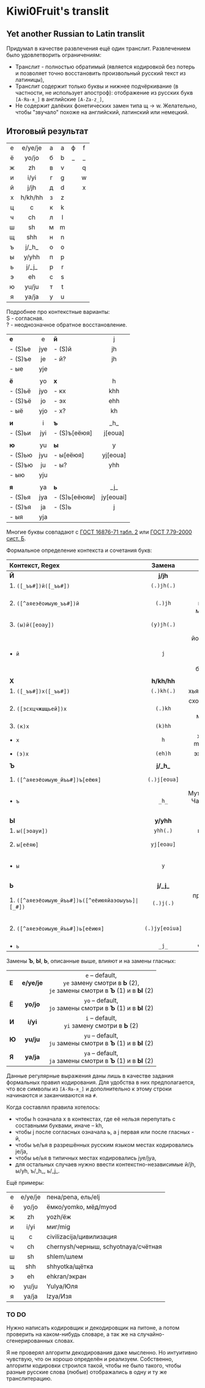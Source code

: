 # Kiwi0Fruit's translit

## Yet another Russian to Latin translit

Придумал в качестве развлечения ещё один транслит. Развлечением было удовлетворить ограничениям:

* Транслит - полностью обратимый (является кодировкой без потерь и позволяет точно восстановить произвольный русский текст из латиницы),
* Транслит содержит только буквы и нижнее подчёркивание (в частности, не использует апостроф): отображение из русских букв `[А-Яа-я_]` в английские `[A-Za-z_]`,
* Не содержит далёких фонетических замен типа щ → w. Желательно, чтобы "звучало" похоже на английский, латинский или немецкий.


## Итоговый результат

|     |         |     |     |     |     |
|:---:|:-------:|:---:|:---:|:---:|:---:|
|  е  | e/ye/je |  а  |  a  |  ф  |  f  |
|  ё  |  yo/jo  |  б  |  b  |  _  |  _  |
|  ж  |   zh    |  в  |  v  |     |  q  |
|  и  |  i/yi   |  г  |  g  |     |  w  |
|  й  |  ј/jh   |  д  |  d  |     |  x  |
|  х  | h/kh/hh |  з  |  z  |     |     |
|  ц  |    c    |  к  |  k  |     |     |
|  ч  |   ch    |  л  |  l  |     |     |
|  ш  |   sh    |  м  |  m  |     |     |
|  щ  |   shh   |  н  |  n  |     |     |
|  ъ  | j/\_h\_ |  о  |  o  |     |     |
|  ы  |  y/yhh  |  п  |  p  |     |     |
|  ь  | j/\_j\_ |  р  |  r  |     |     |
|  э  |   eh    |  с  |  s  |     |     |
|  ю  |  yu/ju  |  т  |  t  |     |     |
|  я  |  ya/ja  |  у  |  u  |     |     |

Подробнее про контекстные варианты:  
S - согласная.  
? - неоднозначное обратное восстановление.

|         |     |               |           |
|:------- |:---:|:------------- |:---------:|
| **е**   | e   | **й**         | j         |
| - (S)ье | jye | - (S)й        | jh        |
| - (S)ъе | je  | - й?          | jh        |
| - ые    | yje |               |           |
|         |     |               |           |
| **ё**   | yo  | **x**         | h         |
| - (S)ьё | jyo | - кх          | khh       |
| - (S)ъё | jo  | - эх          | ehh       |
| - ыё    | yjo | - х?          | kh        |
|         |     |               |           |
| **и**   | i   | **ъ**         | \_h\_     |
| - (S)ьи | jyi | - (S)ъ[еёюя]  | j[eoua]   |
|         |     |               |           |
| **ю**   | yu  | **ы**         | y         |
| - (S)ью | jyu | - ы[еёюя]     | yj[eoua]  |
| - (S)ъю | ju  | - ы?          | yhh       |
| - ыю    | yju |               |           |
|         |     |               |           |
| **я**   | ya  | **ь**         | \_j\_     |
| - (S)ья | jya | - (S)ь[еёюяи] | jy[eouai] |
| - (S)ъя | ja  | - (S)ь        | j         |
| - ыя    | yja |               |           |

Многие буквы совпадают с [ГОСТ 16876-71 табл. 2](https://ru.wikipedia.org/wiki/%D0%A2%D1%80%D0%B0%D0%BD%D1%81%D0%BB%D0%B8%D1%82%D0%B5%D1%80%D0%B0%D1%86%D0%B8%D1%8F_%D1%80%D1%83%D1%81%D1%81%D0%BA%D0%BE%D0%B3%D0%BE_%D0%B0%D0%BB%D1%84%D0%B0%D0%B2%D0%B8%D1%82%D0%B0_%D0%BB%D0%B0%D1%82%D0%B8%D0%BD%D0%B8%D1%86%D0%B5%D0%B9#%D0%A1%D1%80%D0%B0%D0%B2%D0%BD%D0%B8%D1%82%D0%B5%D0%BB%D1%8C%D0%BD%D0%B0%D1%8F_%D1%82%D0%B0%D0%B1%D0%BB%D0%B8%D1%86%D0%B0_%D1%81%D0%B8%D1%81%D1%82%D0%B5%D0%BC_%D1%82%D1%80%D0%B0%D0%BD%D1%81%D0%BB%D0%B8%D1%82%D0%B5%D1%80%D0%B0%D1%86%D0%B8%D0%B8) или [ГОСТ 7.79-2000 сист. Б](https://ru.wikipedia.org/wiki/%D0%A2%D1%80%D0%B0%D0%BD%D1%81%D0%BB%D0%B8%D1%82%D0%B5%D1%80%D0%B0%D1%86%D0%B8%D1%8F_%D1%80%D1%83%D1%81%D1%81%D0%BA%D0%BE%D0%B3%D0%BE_%D0%B0%D0%BB%D1%84%D0%B0%D0%B2%D0%B8%D1%82%D0%B0_%D0%BB%D0%B0%D1%82%D0%B8%D0%BD%D0%B8%D1%86%D0%B5%D0%B9#%D0%A1%D1%80%D0%B0%D0%B2%D0%BD%D0%B8%D1%82%D0%B5%D0%BB%D1%8C%D0%BD%D0%B0%D1%8F_%D1%82%D0%B0%D0%B1%D0%BB%D0%B8%D1%86%D0%B0_%D1%81%D0%B8%D1%81%D1%82%D0%B5%D0%BC_%D1%82%D1%80%D0%B0%D0%BD%D1%81%D0%BB%D0%B8%D1%82%D0%B5%D1%80%D0%B0%D1%86%D0%B8%D0%B8).

Формальное определение контекста и сочетания букв:

| Контекст, Regex                                               |     Замена     |                                     Примеры                                      |
|:------------------------------------------------------------- |:--------------:|:--------------------------------------------------------------------------------:|
| **Й**                                                         |    **ј/jh**    |                                                                                  |
| 1. `([_ъь#])й([_ъь#])`                                        |   `(.)jh(.)`   |                                   йъог/jh_h_og                                   |
| 2. `([^аяеэёоиыую_ъь#])й`                                     |    `(.)jh`     |                подйес/podjhes, подйод/podjhod, мурьйин/mur_j_jin                 |
| 3. `(ы)й([еоау])`                                             |   `(y)jh(.)`   |                          белыйа/belyjha, белыйе/belyjhe                          |
| •  `й`                                                        |      `j`       | йод/jod, байес/bajes, белый/belyj, йиппи/jippi, байыс/bajys, байяс/bajyas, йй/jj |
|                                                               |                |                                                                                  |
| **Х**                                                         |  **h/kh/hh**   |                                                                                  |
| 1. `([_ъь#])х([_ъь#])`                                        |   `(.)kh(.)`   |                             хья/khjya, хьан/kh_j_an                              |
| 2. `([зсхцчжшщьей])х`                                         |    `(.)kh`     |                 сход/skhod, мех/mekh, мэр/mehr, мурьхин/murjkhin                 |
| 3. `(к)х`                                                     |    `(k)hh`     |                                     кхе/khhe                                     |
| •  `х`                                                        |      `h`       |                        хохолок/hoholok, mur_h_hin/муръхин                        |
| •  `(э)х`                                                     |    `(eh)h`     |                                эхо/ehho, эон/ehon                                |
|                                                               |                |                                                                                  |
| **Ъ**                                                         |  **j/\_h\_**   |                                                                                  |
| 1. `([^аяеэёоиыую_йъь#])ъ[еёюя]`                              |  `(.)j[eoua]`  |                            объект/objekt, изъян/izjan                            |
| •  `ъ`                                                        |     `_h_`      |                Муъминат/Mu_h_minat, Чанъань/Chan_h_anj, онъ/on_h_                |
|                                                               |                |                                                                                  |
| **Ы**                                                         |    **y/yhh**   |                                                                                  |
| 1. `ы([эоауи])`                                               |    `yhh(.)`    |                                  ыа/yhha, ыи/yhhi                                |
| 2. `ы[еёяю]`                                                  |   `yj[eoau]`   |                           белые/belyje, бедныя/bednyja                           |
| •  `ы`                                                        |      `y`       |                            крыска/kryska, ыпся/ypsya, пыхтел/pyhtel              |
|                                                               |                |                                                                                  |
| **Ь**                                                         |  **j/\_j\_**   |                                                                                  |
| 1. <code>([^аяеэёоиыую_йъь#])ь([^еёиюяйаэоыуъь]\|[_#])</code> |   `(.)j(.)`    |                  прячься/pryachjsya, мыться/mytjsya, конь/konj                   |
| 2. `([^аяеэёоиыую_йъь#])ь[еёиюя]`                             | `(.)jy[eoiua]` |                      пьеса/pjyesa, пьян/pjyan, ладьи/ladjyi                      |
| •  `ь`                                                        |     `_j_`      |                                 чаньол/chan_j_ol                                 |


Замены **Ъ**, **Ы**, **Ь**, описанные выше, влияют и на замены гласных:

|       |             |                                                                                                     |
|:----- |:-----------:|:---------------------------------------------------------------------------------------------------:|
| **Е** | **e/ye/je** | `e` – default,</br>`ye` замену смотри в **Ь** (2),</br>`je` замены смотри в **Ъ** (1) и в **Ы** (2) |
| **Ё** |  **yo/jo**  |                  `yo` – default,</br>`jo` замены смотри в **Ъ** (1) и в **Ы** (2)                   |
| **И** |  **i/yi**   |                          `i` – default,</br>`yi` замену смотри в **Ь** (2)                          |
| **Ю** |  **yu/ju**  |                  `yu` – default,</br>`ju` замены смотри в **Ъ** (1) и в **Ы** (2)                   |
| **Я** |  **ya/ja**  |                  `ya` – default,</br>`ja` замены смотри в **Ъ** (1) и в **Ы** (2)                   |

Данные регулярные выражения даны лишь в качестве задания формальных правил кодирования. Для удобства в них предполагается, что все символы из `[А-Яа-я_]` и дополнительно к этому строки начинаются и заканчиваются на `#`.

Когда составлял правила хотелось:

* чтобы h означала х в контекстах, где её нельзя перепутать с составными буквами, иначе – kh,
* чтобы j после согласных означала ь, а j первая или после гласных - й,
* чтобы ъe/ъя в разрешённых русским языком местах кодировались je/ja,
* чтобы ьe/ья в типичных местах кодировались jye/jya,
* для остальных случаев нужно ввести контекстно-независимые й/jh, ы/yh, ъ/\_h\_, ь/\_j\_.

Ещё примеры:

|     |         |                                     |
|:---:|:-------:|:----------------------------------- |
|  е  | e/ye/je | пена/pena, ель/elj                  |
|  ё  |  yo/jo  | ёмко/yomko, мёд/myod                |
|  ж  |   zh    | yozh/ёж                             |
|  и  |  i/yi   | миг/mig                             |
|  ц  |    c    | civilizacija/цивилизация            |
|  ч  |   ch    | chernysh/черныш, schyotnaya/счётная |
|  ш  |   sh    | shlem/шлем                          |
|  щ  |   shh   | shhyotka/щётка                      |
|  э  |   eh    | ehkran/экран                        |
|  ю  |  yu/ju  | Yulya/Юля                           |
|  я  |  ya/ja  | Izya/Изя                            |

### TO DO

Нужно написать кодировщик и декодировщик на питоне, а потом проверить на каком-нибудь словаре, а так же на случайно-сгенерированных словах.

Я не проверял алгоритм декодирования даже мысленно. Но интуитивно чувствую, что он хорошо определён и реализуем. Собственно, алгоритм кодировки строился такой, чтобы не было такого, чтобы разные русские слова (любые) отображались в одну и ту же транслитерацию.
